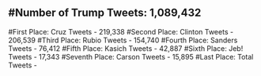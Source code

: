#Number of Trump Tweets: 1,089,432
---
#First Place: Cruz Tweets - 219,338
#Second Place: Clinton Tweets - 206,539
#Third Place: Rubio Tweets - 154,740
#Fourth Place: Sanders Tweets - 76,412
#Fifth Place: Kasich Tweets - 42,887
#Sixth Place: Jeb! Tweets - 17,343
#Seventh Place: Carson Tweets - 15,895
#Last Place: Total Tweets -  
